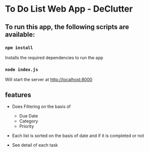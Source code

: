 # To Do List Web App - DeClutter 

## To run this app, the following scripts are available:

### `npm install`

Installs the required dependencies to run the app

### `node index.js`

Will start the server at [http://localhost:8000](http://localhost:8000) 

## features 

- Does Filtering on the basis of
    - Due Date
    - Category
    - Priority

- Each list is sorted on the basis of date and if it is completed or not

- See detail of each task
